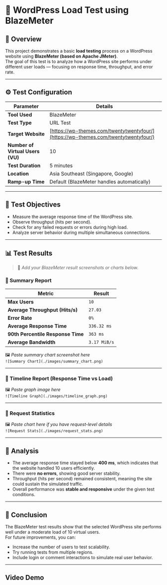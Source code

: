 # 🧪 WordPress Load Test using BlazeMeter

## 📖 Overview
This project demonstrates a basic **load testing** process on a WordPress website using **BlazeMeter (based on Apache JMeter)**.  
The goal of this test is to analyze how a WordPress site performs under different user loads — focusing on response time, throughput, and error rate.

---

## ⚙️ Test Configuration

| Parameter | Details |
|------------|----------|
| **Tool Used** | BlazeMeter  |
| **Test Type** | URL Test |
| **Target Website** | [https://wp-themes.com/twentytwentyfour/](https://wp-themes.com/twentytwentyfour/) |
| **Number of Virtual Users (VU)** | 10 |
| **Test Duration** | 5 minutes |
| **Location** | Asia Southeast (Singapore, Google) |
| **Ramp-up Time** | Default (BlazeMeter handles automatically) |

---

## 🎯 Test Objectives
- Measure the average response time of the WordPress site.  
- Observe throughput (hits per second).  
- Check for any failed requests or errors during high load.  
- Analyze server behavior during multiple simultaneous connections.

---

## 📊 Test Results

> 📌 *Add your BlazeMeter result screenshots or charts below.*

### 🔹 Summary Report
| Metric | Result |
|---------|---------|
| **Max Users** | `10` |
| **Average Throughput (Hits/s)** | `27.03` |
| **Error Rate** | `0%` |
| **Average Response Time** | `336.32 ms` |
| **90th Percentile Response Time** | `363 ms` |
| **Average Bandwidth** | `3.17 MiB/s` |

🖼️ *Paste summary chart screenshot here*  
`![Summary Chart](./images/summary_chart.png)`

---

### 🔹 Timeline Report (Response Time vs Load)
🖼️ *Paste graph image here*  
`![Timeline Graph](./images/timeline_graph.png)`

---

### 🔹 Request Statistics
🖼️ *Paste chart here if you have request-level details*  
`![Request Stats](./images/request_stats.png)`

---

## 🧠 Analysis
- The average response time stayed below **400 ms**, which indicates that the website handled 10 users efficiently.  
- There were **no errors**, showing good server stability.  
- Throughput (hits per second) remained consistent, meaning the site could sustain the simulated traffic.  
- Overall performance was **stable and responsive** under the given test conditions.

---

## 🚀 Conclusion
The BlazeMeter test results show that the selected WordPress site performs well under a moderate load of 10 virtual users.  
For future improvements, you can:
- Increase the number of users to test scalability.  
- Try running tests from multiple regions.  
- Include login or comment interactions to simulate real user behavior.

---

## Video Demo
